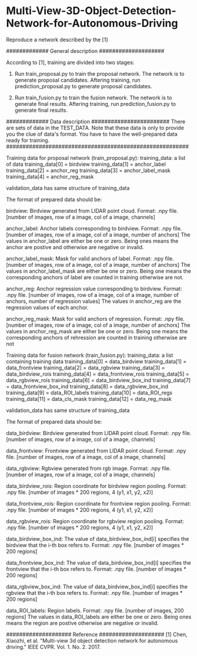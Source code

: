 # Multi-View-3D-Object-Detection-Network-for-Autonomous-Driving
Reproduce a network described by the [1] 

############# General description ####################

According to [1], training are divided into two stages:

1. Run train_proposal.py to train the proposal network.
The network is to generate proposal candidates. Aftering training,
run prediction_proposal.py to generate proposal candidates.

2. Run train_fusion.py to train the fusion network.
The network is to generate final results. Aftering training,
run prediction_fusion.py to generate final results.


############# Data description ########################
There are sets of data in the TEST_DATA. Note that these
data is only to provide you the clue of data's format. You
have to have the well-prepared data ready for training.
######################################################## 

Training data for proposal network (train_proposal.py):
training_data: a list of  data
training_data[0] = birdview
training_data[1] = anchor_label
training_data[2] = anchor_reg
training_data[3] = anchor_label_mask
training_data[4] = anchor_reg_mask

validation_data has same structure of training_data

The format of prepared data should be:

birdview: Birdview generated from LIDAR point cloud. Format: .npy file. [number of images, row of a image, col of a image, channels]

anchor_label: Anchor labels corresponding to birdview. Format: .npy file. [number of images, row of a image, col of a image, number of anchors]
The values in anchor_label are either be one or zero. Being ones means the anchor are postive and otherwise are negative or 
invalid.

anchor_label_mask: Mask for valid anchors of label. Format: .npy file. [number of images, row of a image, col of a image, number of anchors]
The values in anchor_label_mask are either be one or zero. Being one means the corresponding anchors of label are counted in training otherwise are not.

anchor_reg: Anchor regression value corresponding  to birdview. 
Format: .npy file. [number of images, row of a image, col of a image, number of anchors, number of regression values]
The values in anchor_reg are the regression values of each anchor.

anchor_reg_mask: Mask for valid anchors of regression. Format: .npy file. [number of images, row of a image, col of a image, number of anchors]
The values in anchor_reg_mask are either be one or zero. Being one means the corresponding anchors of rehression are counted in training otherwise are not

Training data for fusion network (train_fusion.py):
training_data: a list containing training data
training_data[0] = data_birdview
training_data[1] = data_frontview
training_data[2] = data_rgbview
training_data[3] = data_birdview_rois
training_data[4] = data_frontview_rois
training_data[5] = data_rgbview_rois
training_data[6] = data_birdview_box_ind
training_data[7] = data_frontview_box_ind
training_data[8] = data_rgbview_box_ind
training_data[9] = data_ROI_labels
training_data[10] = data_ROI_regs
training_data[11] = data_cls_mask
training_data[12] = data_reg_mask

validation_data has same structure of training_data

The format of prepared data should be:

data_birdview: Birdview generated from LIDAR point cloud. Format: .npy file. [number of images, row of a image, col of a image, channels]

data_frontview: Frontview generated from LIDAR point cloud. Format: .npy file. [number of images, row of a image, col of a image, channels]

data_rgbview: Rgbview generated from rgb image. Format: .npy file. [number of images, row of a image, col of a image, channels]

data_birdview_rois: Region coordinate for birdview region pooling. Format: .npy file. [number of images * 200 regions, 4 (y1, x1, y2, x2)] 

data_frontview_rois: Region coordinate for frontview region pooling. Format: .npy file. [number of images * 200 regions, 4 (y1, x1, y2, x2)] 

data_rgbview_rois: Region coordinate for rgbview region pooling. Format: .npy file. [number of images * 200 regions, 4 (y1, x1, y2, x2)] 

data_birdview_box_ind: The value of data_birdview_box_ind[i] specifies the birdview that the i-th box refers to. Format: .npy file. [number of images * 200 regions] 

data_frontview_box_ind: The value of data_birdview_box_ind[i] specifies the frontview that the i-th box refers to. Format: .npy file. [number of images * 200 regions]  

data_rgbview_box_ind: The value of data_birdview_box_ind[i] specifies the rgbview that the i-th box refers to. Format: .npy file. [number of images * 200 regions]   

data_ROI_labels: Region labels. Format: .npy file. [number of images, 200 regions]
The values in data_ROI_labels are either be one or zero. Being ones means the region are postive otherwise are negative or 
invalid.

#################### Reference ####################
[1] Chen, Xiaozhi, et al. "Multi-view 3d object detection network for autonomous driving." IEEE CVPR. Vol. 1. No. 2. 2017.
